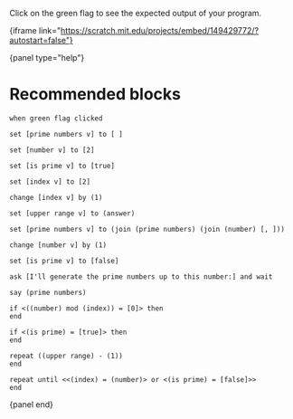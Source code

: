 Click on the green flag to see the expected output of your program.

{iframe link="https://scratch.mit.edu/projects/embed/149429772/?autostart=false"}

{panel type="help"}

# Recommended blocks

```scratch:split:random
when green flag clicked
```

```scratch:split:random
set [prime numbers v] to [ ]

set [number v] to [2]

set [is prime v] to [true]

set [index v] to [2]

change [index v] by (1)

set [upper range v] to (answer)

set [prime numbers v] to (join (prime numbers) (join (number) [, ]))

change [number v] by (1)

set [is prime v] to [false]
```

```scratch:split:random
ask [I'll generate the prime numbers up to this number:] and wait
```

```scratch:split:random
say (prime numbers)
```

```scratch:split:random
if <((number) mod (index)) = [0]> then
end

if <(is prime) = [true]> then
end

repeat ((upper range) - (1))
end

repeat until <<(index) = (number)> or <(is prime) = [false]>>
end
```

{panel end}
